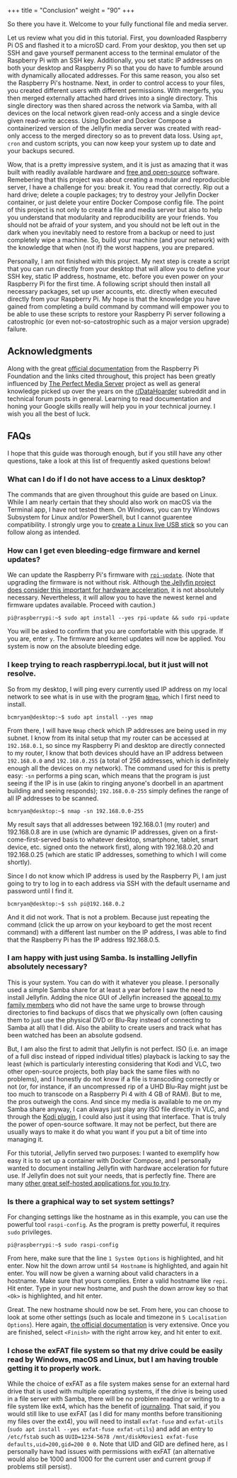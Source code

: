 +++
title = "Conclusion"
weight = "90"
+++

So there you have it.
Welcome to your fully functional file and media server.

Let us review what you did in this tutorial.
First, you downloaded Raspberry Pi OS and flashed it to a microSD card.
From your desktop, you then set up SSH and gave yourself permanent access to the terminal emulator of the Raspberry Pi with an SSH key.
Additionally, you set static IP addresses on both your desktop and Raspberry Pi so that you do have to fumble around with dynamically allocated addresses.
For this same reason, you also set the Raspberry Pi's hostname.
Next, in order to control access to your files, you created different users with different permissions.
With mergerfs, you then merged externally attached hard drives into a single directory.
This single directory was then shared across the network via Samba, with all devices on the local network given read-only access and a single device given read-write access.
Using Docker and Docker Compose a containerized version of the Jellyfin media server was created with read-only access to the merged directory so as to prevent data loss.
Using `apt`, `cron` and custom scripts, you can now keep your system up to date and your backups secured.

Wow, that is a pretty impressive system, and it is just as amazing that it was built with readily available hardware and [free and open-source](https://en.wikipedia.org/wiki/Free_and_open-source_software) software.
Remebering that this project was about creating a modular and reproducible server, I have a challenge for you: break it.
You read that correctly.
Rip out a hard drive; delete a couple packages; try to destroy your Jellyfin Docker container, or just delete your entire Docker Compose config file.
The point of this project is not only to create a file and media server but also to help you understand that modularity and reproducibility are your friends.
You should not be afraid of your system, and you should not be left out in the dark when you inevitably need to restore from a backup or need to just completely wipe a machine.
So, build your machine (and your network) with the knowledge that when (not if) the worst happens, you are prepared.

Personally, I am not finished with this project.
My next step is create a script that you can run directly from your desktop that will allow you to define your SSH key, static IP address, hostname, etc. before you even power on your Raspberry Pi for the first time.
A following script should then install all necessary packages, set up user accounts, etc. directly when executed directly from your Raspberry Pi.
My hope is that the knowledge you have gained from completing a build command by command will empower you to be able to use these scripts to restore your Raspberry Pi server following a catostrophic (or even not-so-catostrophic such as a major version upgrade) failure.

## Acknowledgments
Along with the great [official documentation](https://www.raspberrypi.org/documentation/) from the Raspberry Pi Foundation and the links cited throughout, this project has been greatly influenced by [The Perfect Media Server](https://perfectmediaserver.com/) project as well as general knowledge picked up over the years on the [r/DataHoarder](https://www.reddit.com/r/DataHoarder/) subreddit and in technical forum posts in general.
Learning to read documentation and honing your Google skills really will help you in your technical journey.
I wish you all the best of luck.

## FAQs
I hope that this guide was thorough enough, but if you still have any other questions, take a look at this list of frequently asked questions below!

### What can I do if I do not have access to a Linux desktop?
The commands that are given throughout this guide are based on Linux. While I am nearly certain that they should also work on macOS via the Terminal app, I have not tested them.
On Windows, you can try Windows Subsystem for Linux and/or PowerShell, but I cannot guarentee compatibility.
I strongly urge you to [create a Linux live USB stick](https://ubuntu.com/tutorials/create-a-usb-stick-on-windows) so you can follow along as intended.

### How can I get even bleeding-edge firmware and kernel updates?
We can update the Raspberry Pi's firmware with [`rpi-update`](https://github.com/Hexxeh/rpi-update).
(Note that upgrading the firmware is not without risk.
Although [the Jellyfin project does consider this important for hardware acceleration](https://jellyfin.org/docs/general/administration/hardware-acceleration.html#raspberry-pi-3-and-4), it is not absolutely necessary.
Nevertheless, it will allow you to have the newest kernel and firmware updates available.
Proceed with caution.)

`pi@raspberrypi:~$ sudo apt install --yes rpi-update && sudo rpi-update`

You will be asked to confirm that you are comfortable with this upgrade.
If you are, enter `y`.
The firmware and kernel updates will now be applied.
You system is now on the absolute bleeding edge.

### I keep trying to reach raspberrypi.local, but it just will not resolve.
So from my desktop, I will ping every currently used IP address on my local network to see what is in use with the program [`Nmap`](https://en.wikipedia.org/wiki/Nmap), which I first need to install.

`bcmryan@desktop:~$ sudo apt install --yes nmap`

From there, I will have `Nmap` check which IP addresses are being used in my subnet.
I know from its inital setup that my router can be accessed at `192.168.0.1`, so since my Raspberry Pi and desktop are directly connected to my router, I know that both devices should have an IP address between `192.168.0.0` and `192.168.0.255` (a total of 256 addresses, which is definitely enough all the devices on my network).
The command used for this is pretty easy: `-sn` performs a ping scan, which means that the program is just seeing if the IP is in use (akin to ringing anyone's doorbell in an apartment building and seeing responds); `192.168.0.0-255` simply defines the range of all IP addresses to be scanned.

`bcmryan@desktop:~$ nmap -sn 192.168.0.0-255`

My result says that all addresses between 192.168.0.1 (my router) and 192.168.0.8 are in use (which are dynamic IP addresses, given on a first-come-first-served basis to whatever desktop, smartphone, tablet, smart device, etc. signed onto the network first), along with 192.168.0.20 and 192.168.0.25 (which are static IP addresses, something to which I will come shortly).

Since I do not know which IP address is used by the Raspberry Pi, I am just going to try to log in to each address via SSH with the default username and password until I find it.

`bcmryan@desktop:~$ ssh pi@192.168.0.2`

And it did not work.
That is not a problem.
Because just repeating the command (click the up arrow on your keyboard to get the most recent command) with a different last number on the IP address, I was able to find that the Raspberry Pi has the IP address 192.168.0.5.

### I am happy with just using Samba. Is installing Jellyfin absolutely necessary?
This is your system.
You can do with it whatever you please.
I personally used a simple Samba share for at least a year before I saw the need to install Jellyfin.
Adding the nice GUI of Jellyfin increased the [appeal to my family members](https://en.wikipedia.org/wiki/Wife_acceptance_factor) who did not have the same urge to browse through directories to find backups of discs that we physically own (often causing them to just use the physical DVD or Blu-Ray instead of connecting to Samba at all) that I did.
Also the ability to create users and track what has been watched has been an absolute godsend.

But, I am also the first to admit that Jellyfin is not perfect.
ISO (i.e. an image of a full disc instead of ripped individual titles) playback is lacking to say the least (which is particularly interesting considering that Kodi and VLC, two other open-source projects, both play back the same files with no problems), and I honestly do not know if a file is transcoding correctly or not (or, for instance, if an uncompressed rip of a UHD Blu-Ray might just be too much to transcode on a Raspberry Pi 4 with 4 GB of RAM).
But to me, the pros outweigh the cons.
And since my media is available to me on my Samba share anyway, I can always just play any ISO file directly in VLC, and through the [Kodi plugin](https://jellyfin.org/docs/general/clients/kodi.html#jellyfin-for-kodi), I could also just it using that interface.
That is truly the power of open-source software.
It may not be perfect, but there are usually ways to make it do what you want if you put a bit of time into managing it.

For this tutorial, Jellyfin served two purposes: I wanted to exemplify how easy it is to set up a container with Docker Compose, and I personally wanted to document installing Jellyfin with hardware acceleration for future use.
If Jellyfin does not suit your needs, that is perfectly fine.
There are many [other great self-hosted applications for you to try](https://perfectmediaserver.com/day-two/top10apps/).

### Is there a graphical way to set system settings?
For changing settings like the hostname as in this example, you can use the powerful tool `raspi-config`.
As the program is pretty powerful, it requires `sudo` privileges.

`pi@raspberrypi:~$ sudo raspi-config`

From here, make sure that the line `1 System Options` is highlighted, and hit enter.
Now hit the down arrow until `S4 Hostname` is highlighted, and again hit enter.
You will now be given a warning about valid characters in a hostname.
Make sure that yours complies.
Enter a valid hostname like `repi`.
Hit enter.
Type in your new hostname, and push the down arrow key so that `<Ok>` is highlighted, and hit enter. 

Great.
The new hostname should now be set.
From here, you can choose to look at some other settings (such as locale and timezone in `5 Localisation Options`).
Here again, [the official documentation](https://www.raspberrypi.org/documentation/configuration/raspi-config.md) is very extensive.
Once you are finished, select `<Finish>` with the right arrow key, and hit enter to exit.

### I chose the exFAT file system so that my drive could be easily read by Windows, macOS and Linux, but I am having trouble getting it to properly work.
While the choice of exFAT as a file system makes sense for an external hard drive that is used with multiple operating systems, if the drive is being used in a file server with Samba, there will be no problem reading or writing to a file system like ext4, which has the benefit of [journaling](https://en.wikipedia.org/wiki/Journaling_file_system).
That said, if you would still like to use exFAT (as I did for many months before transitioning my files over the ext4), you will need to install `exfat-fuse` and `exfat-utils` (`sudo apt install --yes exfat-fuse exfat-utils`) and add an entry to `/etc/fstab` such as `UUID=1234-5678 /mnt/diskMovies1 exfat-fuse defaults,uid=200,gid=200 0 0`.
Note that UID and GID are defined here, as I personally have had issues with permissions with exFAT (an alternative would also be 1000 and 1000 for the current user and current group if problems still persist).

